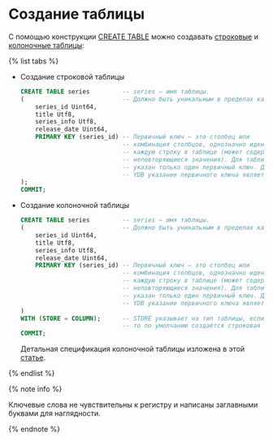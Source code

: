 # Создание таблицы

С помощью конструкции [CREATE TABLE](../../yql/reference/syntax/create_table.md) можно создавать [строковые](../../concepts/datamodel/table.md#strokovye-tablicy) и [колоночные таблицы](../../concepts/datamodel/table.md../../concepts/datamodel/table.md#strokovye-tablicy):

{% list tabs %}

- Создание строковой таблицы

    ```sql
    CREATE TABLE series         -- series — имя таблицы.
    (                           -- Должно быть уникальным в пределах каталога.
        series_id Uint64,
        title Utf8,
        series_info Utf8,
        release_date Uint64,
        PRIMARY KEY (series_id) -- Первичный ключ — это столбец или
                                -- комбинация столбцов, однозначно идентифицирующих
                                -- каждую строку в таблице (может содержать только
                                -- неповторяющиеся значения). Для таблицы может быть
                                -- указан только один первичный ключ. Для каждой таблицы
                                -- YDB указание первичного ключа является обязательным.
    );
    COMMIT;
    ```

- Создание колоночной таблицы    

    ```sql
    CREATE TABLE series         -- series — имя таблицы.
    (                           -- Должно быть уникальным в пределах каталога.
        series_id Uint64,
        title Utf8,
        series_info Utf8,
        release_date Uint64,
        PRIMARY KEY (series_id) -- Первичный ключ — это столбец или
                                -- комбинация столбцов, однозначно идентифицирующих
                                -- каждую строку в таблице (может содержать только
                                -- неповторяющиеся значения). Для таблицы может быть
                                -- указан только один первичный ключ. Для каждой таблицы
                                -- YDB указание первичного ключа является обязательным.
    )
    WITH (STORE = COLUMN);      -- STORE указывает на тип таблицы, если STORE не задан, 
                                -- то по умолчанию создаётся строковая таблица. 
    COMMIT;                            
    ```

    Детальная спецификация колоночной таблицы изложена в этой [статье](../../concepts/datamodel/table.md../../concepts/datamodel/table.md#strokovye-tablicy).

{% endlist %}

{% note info %}

Ключевые слова не чувствительны к регистру и написаны заглавными буквами для наглядности.

{% endnote %}

